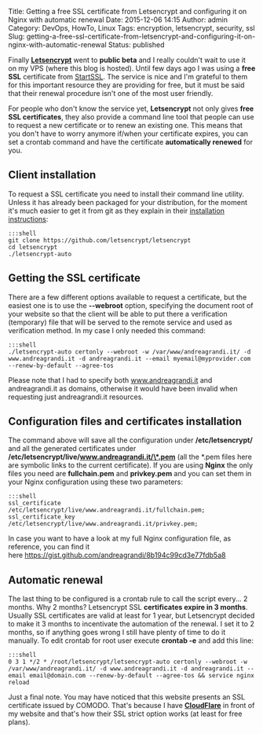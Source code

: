Title: Getting a free SSL certificate from Letsencrypt and configuring it on Nginx with automatic renewal
Date: 2015-12-06 14:15
Author: admin
Category: DevOps, HowTo, Linux
Tags: encryption, letsencrypt, security, ssl
Slug: getting-a-free-ssl-certificate-from-letsencrypt-and-configuring-it-on-nginx-with-automatic-renewal
Status: published

Finally **[Letsencrypt](https://letsencrypt.org/)** went to **public
beta** and I really couldn't wait to use it on my VPS (where this blog
is hosted). Until few days ago I was using a **free SSL** certificate
from [StartSSL](https://www.startssl.com/). The service is nice and I'm
grateful to them for this important resource they are providing for
free, but it must be said that their renewal procedure isn't one of the
most user friendly.

For people who don't know the service yet, **Letsencrypt** not only
gives **free SSL certificates**, they also provide a command line tool
that people can use to request a new certificate or to renew an existing
one. This means that you don't have to worry anymore if/when your
certificate expires, you can set a crontab command and have the
certificate **automatically renewed** for you.

## Client installation

To request a SSL certificate you need to install their command line
utility. Unless it has already been packaged for your distribution, for
the moment it's much easier to get it from git as they explain in their
[installation
instructions](https://letsencrypt.readthedocs.org/en/latest/using.html#installation):

    :::shell
    git clone https://github.com/letsencrypt/letsencrypt
    cd letsencrypt
    ./letsencrypt-auto

## Getting the SSL certificate

There are a few different options available to request a certificate,
but the easiest one is to use the **--webroot** option, specifying the
document root of your website so that the client will be able to put
there a verification (temporary) file that will be served to the remote
service and used as verification method. In my case I only needed this
command:

    :::shell
    ./letsencrypt-auto certonly --webroot -w /var/www/andreagrandi.it/ -d www.andreagrandi.it -d andreagrandi.it --email myemail@myprovider.com --renew-by-default --agree-tos

Please note that I had to specify both www.andreagrandi.it and
andreagrandi.it as domains, otherwise it would have been invalid when
requesting just andreagrandi.it resources.

## Configuration files and certificates installation

The command above will save all the configuration under
**/etc/letsencrypt/** and all the generated certificates under
**/etc/letsencrypt/live/www.andreagrandi.it/\*.pem** (all the \*.pem
files here are symbolic links to the current certificate). If you are
using **Nginx** the only files you need are **fullchain.pem** and
**privkey.pem** and you can set them in your Nginx configuration using
these two parameters:

    :::shell
    ssl_certificate /etc/letsencrypt/live/www.andreagrandi.it/fullchain.pem;
    ssl_certificate_key /etc/letsencrypt/live/www.andreagrandi.it/privkey.pem;

In case you want to have a look at my full Nginx configuration file, as
reference, you can find it
here <https://gist.github.com/andreagrandi/8b194c99cd3e77fdb5a8>

## Automatic renewal

The last thing to be configured is a crontab rule to call the script
every... 2 months. Why 2 months? Letsencrypt SSL **certificates expire
in 3 months**. Usually SSL certificates are valid at least for 1 year,
but Letsencrypt decided to make it 3 months to incentivate the
automation of the renewal. I set it to 2 months, so if anything goes
wrong I still have plenty of time to do it manually. To edit crontab for
root user execute **crontab -e** and add this line:

    :::shell
    0 3 1 */2 * /root/letsencrypt/letsencrypt-auto certonly --webroot -w /var/www/andreagrandi.it/ -d www.andreagrandi.it -d andreagrandi.it --email email@domain.com --renew-by-default --agree-tos && service nginx reload

Just a final note. You may have noticed that this website presents an
SSL certificate issued by COMODO. That's because I have
**[CloudFlare](https://www.cloudflare.com/)** in front of my website and
that's how their SSL strict option works (at least for free plans).
